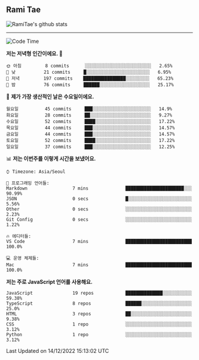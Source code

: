 ## Rami Tae

![RamiTae's github stats](https://github-readme-stats.vercel.app/api?username=RamiTae&show_icons=true&theme=tokyonight)

---
<!--START_SECTION:waka-->
![Code Time](http://img.shields.io/badge/Code%20Time-566%20hrs%2024%20mins-blue)

**저는 저녁형 인간이에요. 🦉** 

```text
🌞 아침         8 commits      ░░░░░░░░░░░░░░░░░░░░░░░░░   2.65% 
🌆 낮　         21 commits     █░░░░░░░░░░░░░░░░░░░░░░░░   6.95% 
🌃 저녁         197 commits    ████████████████░░░░░░░░░   65.23% 
🌙 밤　         76 commits     ██████░░░░░░░░░░░░░░░░░░░   25.17%

```
📅 **제가 가장 생산적인 날은 수요일이에요.** 

```text
월요일          45 commits     ███░░░░░░░░░░░░░░░░░░░░░░   14.9% 
화요일          28 commits     ██░░░░░░░░░░░░░░░░░░░░░░░   9.27% 
수요일          52 commits     ████░░░░░░░░░░░░░░░░░░░░░   17.22% 
목요일          44 commits     ███░░░░░░░░░░░░░░░░░░░░░░   14.57% 
금요일          44 commits     ███░░░░░░░░░░░░░░░░░░░░░░   14.57% 
토요일          52 commits     ████░░░░░░░░░░░░░░░░░░░░░   17.22% 
일요일          37 commits     ███░░░░░░░░░░░░░░░░░░░░░░   12.25%

```


📊 **저는 이번주를 이렇게 시간을 보냈어요.** 

```text
⌚︎ Timezone: Asia/Seoul

💬 프로그래밍 언어들: 
Markdown                 7 mins              ██████████████████████░░░   90.99% 
JSON                     0 secs              █░░░░░░░░░░░░░░░░░░░░░░░░   5.56% 
Other                    0 secs              ░░░░░░░░░░░░░░░░░░░░░░░░░   2.23% 
Git Config               0 secs              ░░░░░░░░░░░░░░░░░░░░░░░░░   1.22%

🔥 에디터들: 
VS Code                  7 mins              █████████████████████████   100.0%

💻 운영 체제들: 
Mac                      7 mins              █████████████████████████   100.0%

```

**저는 주로 JavaScript 언어를 사용해요.** 

```text
JavaScript               19 repos            ██████████████░░░░░░░░░░░   59.38% 
TypeScript               8 repos             ██████░░░░░░░░░░░░░░░░░░░   25.0% 
HTML                     3 repos             ██░░░░░░░░░░░░░░░░░░░░░░░   9.38% 
CSS                      1 repo              ░░░░░░░░░░░░░░░░░░░░░░░░░   3.12% 
Python                   1 repo              ░░░░░░░░░░░░░░░░░░░░░░░░░   3.12%

```



 Last Updated on 14/12/2022 15:13:02 UTC
<!--END_SECTION:waka-->
